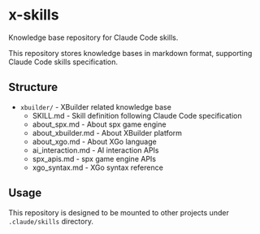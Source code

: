 # x-skills

Knowledge base repository for Claude Code skills.

This repository stores knowledge bases in markdown format, supporting Claude Code skills specification.

## Structure

- `xbuilder/` - XBuilder related knowledge base
  - SKILL.md - Skill definition following Claude Code specification
  - about_spx.md - About spx game engine
  - about_xbuilder.md - About XBuilder platform
  - about_xgo.md - About XGo language
  - ai_interaction.md - AI interaction APIs
  - spx_apis.md - spx game engine APIs
  - xgo_syntax.md - XGo syntax reference

## Usage

This repository is designed to be mounted to other projects under `.claude/skills` directory.
